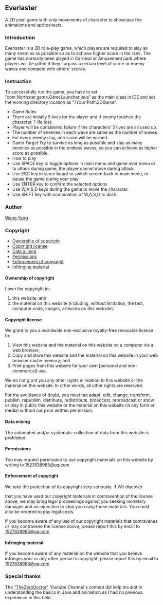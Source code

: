 ## Everlaster
A 2D pixel game with only movements of character to showcase the animations and spritesheets.
### Introduction
Everlaster is a 2D role-play game, which players are required to slay as many enemies as possible so as to achieve higher score in the rank. 
The game has normally been played in Carnival or Amusement park where players will be gifted if they surpass a certain level of score or enemy waves and compete with others’ scores.
### Instruction
To successfully run the game, you have to set “com.Northstar.game.GameLauncher.java” as the main class in IDE and set the working directory location as “.\Your Path\2DGame”.
-	Game Rules
  - There are initially 5 lives for the player and if enemy touches the character, 1 life lost.
  - Player will be considered failure if the characters’ 5 lives are all used up.
  -	The number of enemies in each wave are same as the number of waves.
  -	For every enemy slay, one score will be earned.
-	Game Target
Try to survive as long as possible and slay as many enemies as possible in the endless waves, so you can achieve as higher score as possible.
-	How to play
  -	Use SPACE key to toggle options in main menu and game over menu or to attack during game, the player cannot move during attack.
  -	Use ESC key in score board to switch screen back to main menu, or pause the game during your play
  -	Use ENTER key to confirm the selected options
  -	Use W,A,S,D keys during the game to move the character.
  -	Use SHIFT  key with combination of W,A,S,D to dash.

### Author
[Wang Yang](https://github.com/NorthstarWang)
### Copyright

- [Ownership of copyright](ownership-of-copyright)
- [Copyright license](#copyright-license)
- [Data mining](#data-mining)
- [Permissions](#permissions)
- [Enforcement of copyright](#enforcement-of-copyright)
- [Infringing material](#infringing-material)

#### Ownership of copyright

I own the copyright in:

1. this website; and
2. the material on this website (including, without limitation, the text, computer code, images, artworks on this website).

#### Copyright license

We grant to you a worldwide non-exclusive royalty-free revocable license to:

1. View this website and the material on this website on a computer via a web browser;
2. Copy and store this website and the material on this website in      your web browser cache memory; and
3. Print pages from this website for your own [personal and non-commercial] use.

We do not grant you any other rights in relation to this website or the material on this website. In other words, all other rights are reserved.

For the avoidance of doubt, you must not adapt, edit, change, transform, publish, republish, distribute, redistribute, broadcast, rebroadcast or show or play in public this website or the material on this website (in any form or media) without our prior written permission.

#### Data mining

The automated and/or systematic collection of data from this website is prohibited.

#### Permissions

You may request permission to use copyright materials on this website by writing to 1527638985@qq.com

#### Enforcement of copyright

We take the protection of its copyright very seriously. If We discover

that you have used our copyright materials in contravention of the license above, we may bring legal proceedings against you seeking monetary damages and an injunction to stop you using those materials. You could also be ordered to pay legal costs.

If you become aware of any use of our copyright materials that contravenes or may contravene the license above, please report this by email to 1527638985@qq.com

#### Infringing material

If you become aware of any material on the website that you believe infringes your or any other person's copyright, please report this by email to 1527638985@qq.com
### Special thanks
The ["TheZeroDoctor"](https://www.youtube.com/playlist?list=PLvJM9qNXoUYUDaDo_yfSKgn5dYnMmdN8B) Youtube Channel's content did help me alot in understanding the basics in Java and animation as I had no previous experience in this field. 
